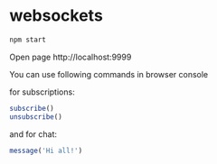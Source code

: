 # websockets

```sh
npm start
```

Open page http://localhost:9999

You can use following commands in browser console

for subscriptions:

```js
subscribe()
unsubscribe()
```

and for chat:

```js
message('Hi all!')
```
